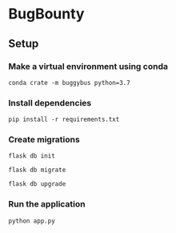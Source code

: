 # BugBounty

## Setup

### Make a virtual environment using conda

```
conda crate -m buggybus python=3.7
```

### Install dependencies

```
pip install -r requirements.txt
```

### Create migrations

```
flask db init
```

```
flask db migrate
```

```
flask db upgrade
```

### Run the application

```
python app.py
```
